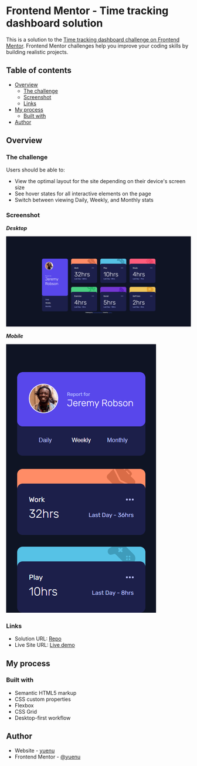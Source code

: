 # Frontend Mentor - Time tracking dashboard solution

This is a solution to the [Time tracking dashboard challenge on Frontend Mentor](https://www.frontendmentor.io/challenges/time-tracking-dashboard-UIQ7167Jw). Frontend Mentor challenges help you improve your coding skills by building realistic projects.

## Table of contents

- [Overview](#overview)
  - [The challenge](#the-challenge)
  - [Screenshot](#screenshot)
  - [Links](#links)
- [My process](#my-process)
  - [Built with](#built-with)
- [Author](#author)

## Overview

### The challenge

Users should be able to:

- View the optimal layout for the site depending on their device's screen size
- See hover states for all interactive elements on the page
- Switch between viewing Daily, Weekly, and Monthly stats

### Screenshot

***Desktop***

![screenshot](./images/screenshot.png)

***Mobile***

![screenshot-mobile](./images/screenshot-mobile.png)

### Links

- Solution URL: [Repo](https://github.com/yuenu/layout-practice/tree/main/frontendmentor/component/time-tracking-dashboard-main)
- Live Site URL: [Live demo](https://yuenu.github.io/layout-practice/frontendmentor/component/time-tracking-dashboard-main/)

## My process

### Built with

- Semantic HTML5 markup
- CSS custom properties
- Flexbox
- CSS Grid
- Desktop-first workflow

## Author

- Website - [yuenu](https://yuenu.github.io/profile/)
- Frontend Mentor - [@yuenu](https://www.frontendmentor.io/profile/yuenu)
